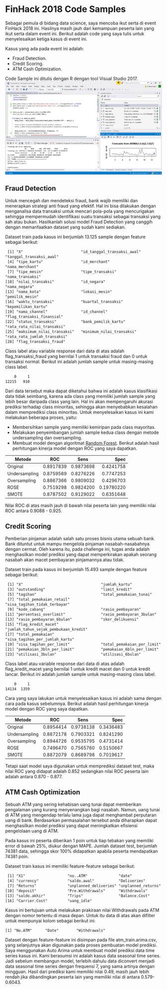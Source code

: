 # FinHack 2018 Code Samples
Sebagai pemula di bidang data science, saya mencoba ikut serta di event FinHack 2018 ini. Hasilnya masih jauh dari kemampuan peserta lain yang ikut serta dalam event ini. Berikut adalah code yang saya tulis untuk menyelesaikan ketiga kasus di event ini.

Kasus yang ada pada event ini adalah:
- Fraud Detection.
- Credit Scoring.
- ATM Cash Optimization.

Code Sample ini ditulis dengan R dengan tool Visual Studio 2017.
![R Tool for Visual Studio](https://github.com/rezafaisal/FinHack2018/blob/master/images/finhack1.JPG)

## Fraud Detection
Untuk mencegah dan mendeteksi fraud, bank wajib memiliki dan menerapkan strategi anti fraud yang efektif. Hal ini bisa dilakukan dengan menganalisa data transaksi untuk mencari pola-pola yang mencurigakan sehingga mempermudah identifikasi suatu transaksi sebagai transaksi yang sah atau bukan. Hasilkanlah solusi model Fraud Detection yang canggih dengan memanfaatkan dataset yang sudah kami sediakan.

Dataset train pada kasus ini berjumlah 13.125 sample dengan feature sebagai berikut:
```
 [1] "X"                          "id_tanggal_transaksi_awal"  "tanggal_transaksi_awal"    
 [4] "tipe_kartu"                 "id_merchant"                "nama_merchant"             
 [7] "tipe_mesin"                 "tipe_transaksi"             "nama_transaksi"            
[10] "nilai_transaksi"            "id_negara"                  "nama_negara"               
[13] "nama_kota"                  "lokasi_mesin"               "pemilik_mesin"             
[16] "waktu_transaksi"            "kuartal_transaksi"          "kepemilikan_kartu"         
[19] "nama_channel"               "id_channel"                 "flag_transaksi_finansial"  
[22] "status_transaksi"           "bank_pemilik_kartu"         "rata_rata_nilai_transaksi" 
[25] "maksimum_nilai_transaksi"   "minimum_nilai_transaksi"    "rata_rata_jumlah_transaksi"
[28] "flag_transaksi_fraud"
```
Class label atau variable response dari data di atas adalah flag_transaksi_fraud yang bernilai 1 untuk transaksi fraud dan 0 untuk transaksi normal. Berikut ini adalah jumlah sample untuk masing-masing class label.
```
    0     1 
12215   910
```
Dari data tersebut maka dapat diketahui bahwa ini adalah kasus klasifikasi data tidak seimbang, karena ada class yang memiliki jumlah sample yang lebih besar daripada class yang lain. Hal ini akan mempengaruhi akurasi prediksi terhadap class minoritas, sehingga akan menyebabkan kesalahan dalam memprediksi class minoritas.
Untuk menyelesaikan kasus ini kami melakukan beberapa proses, yaitu:
- Membersihkan sample yang memiliki kemiripan pada class mayoritas. 
- Melakukan penyeimbangan jumlah sample kedua class dengan metode undersampling dan oversampling.
- Membuat model dengan algoritmat [Random Forest](https://www.rdocumentation.org/packages/randomForest/versions/4.6-14/topics/randomForest).
Berikut adalah hasil perhitungan kinerja model dengan ROC yang saya dapatkan.

Metode | ROC | Sens      | Spec
------- | ---------------- | ---------- | ---------:
Original | 0.8917839 | 0.9873698 | 0.4241758
Undersampling | 0.8759569 | 0.8276226 | 0.7747253
Oversampling | 0.8867366 | 0.9809032 | 0.4296703
ROSE | 0.7519298 | 0.9824200 | 0.19780220
SMOTE | 0.8787502 | 0.9129022 | 0.6351648

Nilai ROC di atas masih jauh di bawah nilai peserta lain yang memiliki nilai ROC antara 0.9088 - 0.925.

## Credit Scoring
Pemberian pinjaman adalah salah satu proses bisnis utama sebuah bank. Bank dituntut untuk mampu mengelola pinjaman nasabah-nasabahnya dengan cermat. Oleh karena itu, pada challenge ini, tugas anda adalah menghasilkan model prediksi yang dapat memperkirakan apakah seorang nasabah akan macet pembayaran pinjamannya atau tidak.

Dataset train pada kasus ini berjumlah 15.493 sample dengan feature sebagai berikut:
```
 [1] "X"                                   "jumlah_kartu"                       
 [3] "outstanding"                         "limit_kredit"                       
 [5] "tagihan"                             "total_pemakaian_tunai"              
 [7] "total_pemakaian_retail"              "sisa_tagihan_tidak_terbayar"        
 [9] "kode_cabang"                         "rasio_pembayaran"                   
[11] "persentasi_overlimit"                "rasio_pembayaran_3bulan"            
[13] "rasio_pembayaran_6bulan"             "skor_delikuensi"                    
[15] "flag_kredit_macet"                   "jumlah_tahun_sejak_pembukaan_kredit"
[17] "total_pemakaian"                     "sisa_tagihan_per_jumlah_kartu"      
[19] "sisa_tagihan_per_limit"              "total_pemakaian_per_limit"          
[21] "pemakaian_3bln_per_limit"            "pemakaian_6bln_per_limit"           
[23] "utilisasi_3bulan"                    "utilisasi_6bulan"
```
Class label atau variable response dari data di atas adalah flag_kredit_macet yang bernilai 1 untuk kredit macet dan 0 untuk kredit lancar. Berikut ini adalah jumlah sample untuk masing-masing class label.
```
    0     1 
14134  1359
```
Cara yang saya lakukan untuk menyelesaikan kasus ini adalah sama dengan cara pada kasus sebelumnya. Berikut adalah hasil perhitungan kinerja model dengan ROC yang saya dapatkan.

Metode | ROC | Sens      | Spec
------- | ---------------- | ---------- | ---------:
Original | 0.8954414 | 0.9738138 | 0.3436483
Undersampling | 0.8872178 | 0.7903321 | 0.8241290
Oversampling | 0.8944726 | 0.9535795 | 0.4731414
ROSE | 0.7496470 | 0.7565760 | 0.5150667
SMOTE | 0.8872079 | 0.8689798 | 0.7019617

Tetapi saat model saya digunakan untuk memprediksi dataset test, maka nilai ROC yang didapat adalah 0.852 sedangkan nilai ROC peserta lain adalah antara 0.870 - 0.877.

## ATM Cash Optimization
Sebuah ATM yang sering kehabisan uang tunai dapat memberikan pengalaman yang kurang menyenangkan bagi nasabah. Namun, uang tunai di ATM yang mengendap terlalu lama juga dapat menghambat perputaran uang di bank. Berdasarkan permasalahan tersebut anda diharapkan dapat menghasilkan model prediksi yang dapat meningkatkan efisiensi pengelolaan uang di ATM.

Pada kasus ini peserta diberikan 1 poin untuk tiap tebakan yang memiliki error di bawah 25%, diukur dengan MAPE. Jumlah dataset test, berjumlah 74381 data, sehingga skor 100% didapatkan apabila peserta mendapatkan 74381 poin.

Dataset train kasus ini memiliki feature-feature sebagai berikut:
```
 [1] "X1"                   "no..ATM"              "date"                
 [4] "currency"             "saldo.awal"           "Deliveries"          
 [7] "Returns"              "unplanned_deliveries" "unplanned_returns"   
[10] "deposit"              "Pre.Withdrawals"      "Withdrawals"         
[13] "saldo.akhir"          "Trips"                "Balance.Cost"        
[16] "Carrier.Cost"         "uang_idle"           
```

Kasus ini bertujuan untuk melakukan prakiraan nilai Withdrawals pada ATM dengan nomor tertentu di masa depan. Untuk itu data di atas akan difilter untuk mempunyai kolom sebagai berikut ini:
```
[1] "No.ATM"      "Date"        "Withdrawals"
```
Dataset dengan feature-feature ini disimpan pada file atm_train.arima.csv, yang selanjutnya akan digunakan pada proses pembuatan model prediksi. Saya menggunakan Auto Arima untuk membuat model prediksi data time series kasus ini. Kami berasumsi ini adalah kasus data seasonal time series. Jadi sebelum membangun model, terlebih dahulu data diconvert menjadi data seasonal time series dengan frequensi 7, yang sama artinya dengan mingguan.
Hasil dari prediksi kami memiliki nilai 0.49, masih jauh lebih rendah jika dibandingkan peserta lain yang memiliki nilai di antara 0.579-0.6043.
